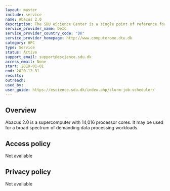 ```yaml
---
layout: master
include: service
name: Abacus 2.0
description: The SDU eScience Center is a single point of reference for eScience and research e-infrastructure at SDU.
service_provider_name: DeIC
service_provider_country_code: "DK"
service_provider_homepage: http://www.computerome.dtu.dk
category: HPC
type: Service
status: Active
support_email: support@escience.sdu.dk
access_email: None
start: 2019-01-01
end: 2020-12-31
results:
outreach:
used_by: 
user_guide: https://escience.sdu.dk/index.php/slurm-job-scheduler/
---
```

<h2>Overview</h2>Abacus 2.0 is a supercomputer with 14,016 processor cores. It may be used for a broad spectrum of demanding data processing workloads.

## Access policy
Not available

## Privacy policy
Not available
